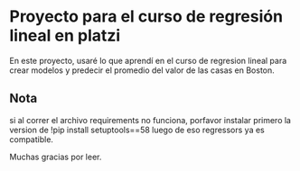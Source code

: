 #  Proyecto para el curso de regresión lineal en platzi

En este proyecto, usaré lo que aprendí en el curso de regresion lineal para crear modelos y predecir el promedio del valor de las casas en Boston.

##  Nota 

si al correr el archivo requirements no funciona, porfavor instalar primero la version de !pip install setuptools==58 luego de eso regressors ya es compatible.

Muchas gracias por leer.
